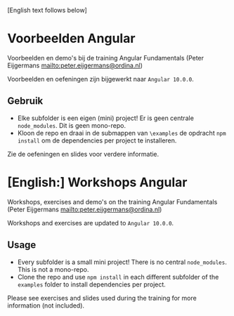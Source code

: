 [English text follows below]

# Voorbeelden Angular

Voorbeelden en demo's bij de training Angular Fundamentals (Peter Eijgermans <mailto:peter.eijgermans@ordina.nl>)

Voorbeelden en oefeningen zijn bijgewerkt naar `Angular 10.0.0`.

## Gebruik

-   Elke subfolder is een eigen (mini) project! Er is geen centrale `node_modules`. Dit is geen mono-repo.
-   Kloon de repo en draai in de submappen van `\examples` de opdracht `npm install` om de dependencies
    per project te installeren.

Zie de oefeningen en slides voor verdere informatie.

# [English:] Workshops Angular

Workshops, exercises and demo's on the training Angular Fundamentals (Peter Eijgermans <mailto:peter.eijgermans@ordina.nl>)

Workshops and exercises are updated to `Angular 10.0.0`.

## Usage

-   Every subfolder is a small mini project! There is no central `node_modules`. This is not a mono-repo.
-   Clone the repo and use `npm install` in each different subfolder of the `examples` folder to install dependencies
    per project.

Please see exercises and slides used during the training for more information (not included).


